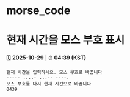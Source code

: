 # morse_code
# 현재 시간을 모스 부호 표시
<!-- MORSE_TIME_START -->
🗓️ **2025-10-29** | ⏰ **04:39 (KST)**

```
현재 시간을 입력하세요. 모스 부호로 바꿉니다
----- ....- ...-- ----.
모스 부호를 다시 현재 시간으로 바꿉니다
0439
```
<!-- MORSE_TIME_END -->
